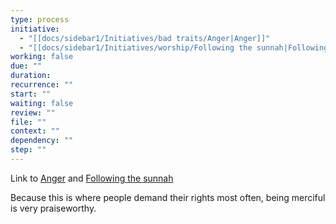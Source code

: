 ```yaml
---
type: process
initiative:
  - "[[docs/sidebar1/Initiatives/bad traits/Anger|Anger]]"
  - "[[docs/sidebar1/Initiatives/worship/Following the sunnah|Following the sunnah]]"
working: false
due: ""
duration: 
recurrence: ""
start: ""
waiting: false
review: ""
file: ""
context: ""
dependency: ""
step: ""
---
```


Link to [Anger](docs/sidebar1/Initiatives/bad%20traits/Anger.md) and [Following the sunnah](docs/sidebar1/Initiatives/worship/Following%20the%20sunnah.md)

Because this is where people demand their rights most often, being merciful is very praiseworthy. 
